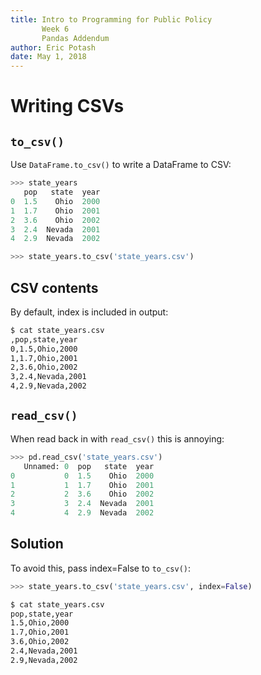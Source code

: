 ```yaml
---
title: Intro to Programming for Public Policy
       Week 6 
       Pandas Addendum
author: Eric Potash 
date: May 1, 2018
---
```


# Writing CSVs
## `to_csv()`

Use `DataFrame.to_csv()` to write a DataFrame to CSV:

```python
>>> state_years
   pop   state  year
0  1.5    Ohio  2000
1  1.7    Ohio  2001
2  3.6    Ohio  2002
3  2.4  Nevada  2001
4  2.9  Nevada  2002

>>> state_years.to_csv('state_years.csv')
```

## CSV contents

By default, index is included in output:

```bash
$ cat state_years.csv
,pop,state,year
0,1.5,Ohio,2000
1,1.7,Ohio,2001
2,3.6,Ohio,2002
3,2.4,Nevada,2001
4,2.9,Nevada,2002
```

## `read_csv()`

When read back in with `read_csv()` this is annoying:

```python
>>> pd.read_csv('state_years.csv')
   Unnamed: 0  pop   state  year
0           0  1.5    Ohio  2000
1           1  1.7    Ohio  2001
2           2  3.6    Ohio  2002
3           3  2.4  Nevada  2001
4           4  2.9  Nevada  2002
```

## Solution

To avoid this, pass index=False to `to_csv()`:

```python
>>> state_years.to_csv('state_years.csv', index=False)
```

```bash
$ cat state_years.csv
pop,state,year
1.5,Ohio,2000
1.7,Ohio,2001
3.6,Ohio,2002
2.4,Nevada,2001
2.9,Nevada,2002
```
